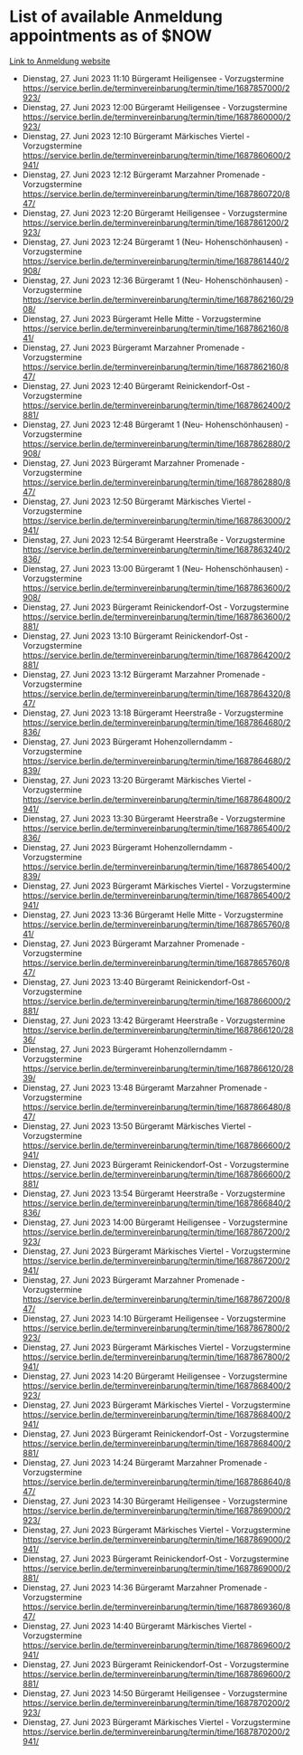 # List of available Anmeldung appointments as of $NOW
[Link to Anmeldung website](https://service.berlin.de/terminvereinbarung/termin/tag.php?termin=1&anliegen[]=120686&dienstleisterlist=122210,122217,327316,122219,327312,122227,327314,122231,327346,122243,327348,122254,122252,329742,122260,329745,122262,329748,122271,327278,122273,327274,122277,327276,330436,122280,327294,122282,327290,122284,327292,122291,327270,122285,327266,122286,327264,122296,327268,150230,329760,122297,327286,122294,327284,122312,329763,122314,329775,122304,327330,122311,327334,122309,327332,317869,122281,327352,122279,329772,122283,122276,327324,122274,327326,122267,329766,122246,327318,122251,327320,122257,327322,122208,327298,122226,327300&herkunft=http%3A%2F%2Fservice.berlin.de%2Fdienstleistung%2F120686%2F)
- Dienstag, 27. Juni 2023 11:10 Bürgeramt Heiligensee - Vorzugstermine https://service.berlin.de/terminvereinbarung/termin/time/1687857000/2923/
- Dienstag, 27. Juni 2023 12:00 Bürgeramt Heiligensee - Vorzugstermine https://service.berlin.de/terminvereinbarung/termin/time/1687860000/2923/
- Dienstag, 27. Juni 2023 12:10 Bürgeramt Märkisches Viertel - Vorzugstermine https://service.berlin.de/terminvereinbarung/termin/time/1687860600/2941/
- Dienstag, 27. Juni 2023 12:12 Bürgeramt Marzahner Promenade - Vorzugstermine https://service.berlin.de/terminvereinbarung/termin/time/1687860720/847/
- Dienstag, 27. Juni 2023 12:20 Bürgeramt Heiligensee - Vorzugstermine https://service.berlin.de/terminvereinbarung/termin/time/1687861200/2923/
- Dienstag, 27. Juni 2023 12:24 Bürgeramt 1 (Neu- Hohenschönhausen) - Vorzugstermine https://service.berlin.de/terminvereinbarung/termin/time/1687861440/2908/
- Dienstag, 27. Juni 2023 12:36 Bürgeramt 1 (Neu- Hohenschönhausen) - Vorzugstermine https://service.berlin.de/terminvereinbarung/termin/time/1687862160/2908/
- Dienstag, 27. Juni 2023  Bürgeramt Helle Mitte - Vorzugstermine https://service.berlin.de/terminvereinbarung/termin/time/1687862160/841/
- Dienstag, 27. Juni 2023  Bürgeramt Marzahner Promenade - Vorzugstermine https://service.berlin.de/terminvereinbarung/termin/time/1687862160/847/
- Dienstag, 27. Juni 2023 12:40 Bürgeramt Reinickendorf-Ost - Vorzugstermine https://service.berlin.de/terminvereinbarung/termin/time/1687862400/2881/
- Dienstag, 27. Juni 2023 12:48 Bürgeramt 1 (Neu- Hohenschönhausen) - Vorzugstermine https://service.berlin.de/terminvereinbarung/termin/time/1687862880/2908/
- Dienstag, 27. Juni 2023  Bürgeramt Marzahner Promenade - Vorzugstermine https://service.berlin.de/terminvereinbarung/termin/time/1687862880/847/
- Dienstag, 27. Juni 2023 12:50 Bürgeramt Märkisches Viertel - Vorzugstermine https://service.berlin.de/terminvereinbarung/termin/time/1687863000/2941/
- Dienstag, 27. Juni 2023 12:54 Bürgeramt Heerstraße - Vorzugstermine https://service.berlin.de/terminvereinbarung/termin/time/1687863240/2836/
- Dienstag, 27. Juni 2023 13:00 Bürgeramt 1 (Neu- Hohenschönhausen) - Vorzugstermine https://service.berlin.de/terminvereinbarung/termin/time/1687863600/2908/
- Dienstag, 27. Juni 2023  Bürgeramt Reinickendorf-Ost - Vorzugstermine https://service.berlin.de/terminvereinbarung/termin/time/1687863600/2881/
- Dienstag, 27. Juni 2023 13:10 Bürgeramt Reinickendorf-Ost - Vorzugstermine https://service.berlin.de/terminvereinbarung/termin/time/1687864200/2881/
- Dienstag, 27. Juni 2023 13:12 Bürgeramt Marzahner Promenade - Vorzugstermine https://service.berlin.de/terminvereinbarung/termin/time/1687864320/847/
- Dienstag, 27. Juni 2023 13:18 Bürgeramt Heerstraße - Vorzugstermine https://service.berlin.de/terminvereinbarung/termin/time/1687864680/2836/
- Dienstag, 27. Juni 2023  Bürgeramt Hohenzollerndamm - Vorzugstermine https://service.berlin.de/terminvereinbarung/termin/time/1687864680/2839/
- Dienstag, 27. Juni 2023 13:20 Bürgeramt Märkisches Viertel - Vorzugstermine https://service.berlin.de/terminvereinbarung/termin/time/1687864800/2941/
- Dienstag, 27. Juni 2023 13:30 Bürgeramt Heerstraße - Vorzugstermine https://service.berlin.de/terminvereinbarung/termin/time/1687865400/2836/
- Dienstag, 27. Juni 2023  Bürgeramt Hohenzollerndamm - Vorzugstermine https://service.berlin.de/terminvereinbarung/termin/time/1687865400/2839/
- Dienstag, 27. Juni 2023  Bürgeramt Märkisches Viertel - Vorzugstermine https://service.berlin.de/terminvereinbarung/termin/time/1687865400/2941/
- Dienstag, 27. Juni 2023 13:36 Bürgeramt Helle Mitte - Vorzugstermine https://service.berlin.de/terminvereinbarung/termin/time/1687865760/841/
- Dienstag, 27. Juni 2023  Bürgeramt Marzahner Promenade - Vorzugstermine https://service.berlin.de/terminvereinbarung/termin/time/1687865760/847/
- Dienstag, 27. Juni 2023 13:40 Bürgeramt Reinickendorf-Ost - Vorzugstermine https://service.berlin.de/terminvereinbarung/termin/time/1687866000/2881/
- Dienstag, 27. Juni 2023 13:42 Bürgeramt Heerstraße - Vorzugstermine https://service.berlin.de/terminvereinbarung/termin/time/1687866120/2836/
- Dienstag, 27. Juni 2023  Bürgeramt Hohenzollerndamm - Vorzugstermine https://service.berlin.de/terminvereinbarung/termin/time/1687866120/2839/
- Dienstag, 27. Juni 2023 13:48 Bürgeramt Marzahner Promenade - Vorzugstermine https://service.berlin.de/terminvereinbarung/termin/time/1687866480/847/
- Dienstag, 27. Juni 2023 13:50 Bürgeramt Märkisches Viertel - Vorzugstermine https://service.berlin.de/terminvereinbarung/termin/time/1687866600/2941/
- Dienstag, 27. Juni 2023  Bürgeramt Reinickendorf-Ost - Vorzugstermine https://service.berlin.de/terminvereinbarung/termin/time/1687866600/2881/
- Dienstag, 27. Juni 2023 13:54 Bürgeramt Heerstraße - Vorzugstermine https://service.berlin.de/terminvereinbarung/termin/time/1687866840/2836/
- Dienstag, 27. Juni 2023 14:00 Bürgeramt Heiligensee - Vorzugstermine https://service.berlin.de/terminvereinbarung/termin/time/1687867200/2923/
- Dienstag, 27. Juni 2023  Bürgeramt Märkisches Viertel - Vorzugstermine https://service.berlin.de/terminvereinbarung/termin/time/1687867200/2941/
- Dienstag, 27. Juni 2023  Bürgeramt Marzahner Promenade - Vorzugstermine https://service.berlin.de/terminvereinbarung/termin/time/1687867200/847/
- Dienstag, 27. Juni 2023 14:10 Bürgeramt Heiligensee - Vorzugstermine https://service.berlin.de/terminvereinbarung/termin/time/1687867800/2923/
- Dienstag, 27. Juni 2023  Bürgeramt Märkisches Viertel - Vorzugstermine https://service.berlin.de/terminvereinbarung/termin/time/1687867800/2941/
- Dienstag, 27. Juni 2023 14:20 Bürgeramt Heiligensee - Vorzugstermine https://service.berlin.de/terminvereinbarung/termin/time/1687868400/2923/
- Dienstag, 27. Juni 2023  Bürgeramt Märkisches Viertel - Vorzugstermine https://service.berlin.de/terminvereinbarung/termin/time/1687868400/2941/
- Dienstag, 27. Juni 2023  Bürgeramt Reinickendorf-Ost - Vorzugstermine https://service.berlin.de/terminvereinbarung/termin/time/1687868400/2881/
- Dienstag, 27. Juni 2023 14:24 Bürgeramt Marzahner Promenade - Vorzugstermine https://service.berlin.de/terminvereinbarung/termin/time/1687868640/847/
- Dienstag, 27. Juni 2023 14:30 Bürgeramt Heiligensee - Vorzugstermine https://service.berlin.de/terminvereinbarung/termin/time/1687869000/2923/
- Dienstag, 27. Juni 2023  Bürgeramt Märkisches Viertel - Vorzugstermine https://service.berlin.de/terminvereinbarung/termin/time/1687869000/2941/
- Dienstag, 27. Juni 2023  Bürgeramt Reinickendorf-Ost - Vorzugstermine https://service.berlin.de/terminvereinbarung/termin/time/1687869000/2881/
- Dienstag, 27. Juni 2023 14:36 Bürgeramt Marzahner Promenade - Vorzugstermine https://service.berlin.de/terminvereinbarung/termin/time/1687869360/847/
- Dienstag, 27. Juni 2023 14:40 Bürgeramt Märkisches Viertel - Vorzugstermine https://service.berlin.de/terminvereinbarung/termin/time/1687869600/2941/
- Dienstag, 27. Juni 2023  Bürgeramt Reinickendorf-Ost - Vorzugstermine https://service.berlin.de/terminvereinbarung/termin/time/1687869600/2881/
- Dienstag, 27. Juni 2023 14:50 Bürgeramt Heiligensee - Vorzugstermine https://service.berlin.de/terminvereinbarung/termin/time/1687870200/2923/
- Dienstag, 27. Juni 2023  Bürgeramt Märkisches Viertel - Vorzugstermine https://service.berlin.de/terminvereinbarung/termin/time/1687870200/2941/
